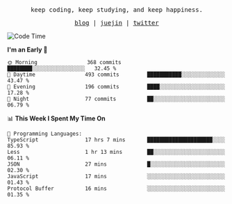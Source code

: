 <p align="center">
  <samp>
    <span>keep coding, keep studying, and keep happiness.</span>
  </samp>
</p>

<p align="center">
  <samp>
    <a href="https://deweyou.me">blog</a>  |
    <a href="https://juejin.cn/user/4309700183594366">juejin</a> |
    <a href="https://twitter.com/ouduidui">twitter</a>
  </samp>
</p>

<!--START_SECTION:waka-->
![Code Time](http://img.shields.io/badge/Code%20Time-5%2C366%20hrs%2012%20mins-blue)

**I'm an Early 🐤** 

```text
🌞 Morning                368 commits         ████████░░░░░░░░░░░░░░░░░   32.45 % 
🌆 Daytime                493 commits         ███████████░░░░░░░░░░░░░░   43.47 % 
🌃 Evening                196 commits         ████░░░░░░░░░░░░░░░░░░░░░   17.28 % 
🌙 Night                  77 commits          ██░░░░░░░░░░░░░░░░░░░░░░░   06.79 % 
```


📊 **This Week I Spent My Time On** 

```text
💬 Programming Languages: 
TypeScript               17 hrs 7 mins       █████████████████████░░░░   85.93 % 
Less                     1 hr 13 mins        ██░░░░░░░░░░░░░░░░░░░░░░░   06.11 % 
JSON                     27 mins             █░░░░░░░░░░░░░░░░░░░░░░░░   02.30 % 
JavaScript               17 mins             ░░░░░░░░░░░░░░░░░░░░░░░░░   01.43 % 
Protocol Buffer          16 mins             ░░░░░░░░░░░░░░░░░░░░░░░░░   01.35 % 
```


<!--END_SECTION:waka-->
